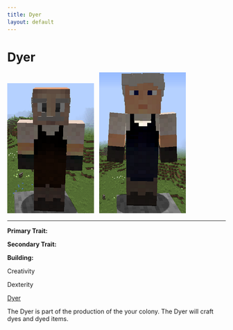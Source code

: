 ```yaml
---
title: Dyer
layout: default
---
```

# Dyer

<div class="infobox box text-center">
<img src="../../assets/images/workers/dyer_m.png" alt="Dyer Male" />&nbsp;&nbsp;&nbsp;<img src="../../assets/images/workers/dyer_f.png" alt="Dyer Female" />
<hr />
  <div class="row section-text text-left">
    <div class="col">
      <p><strong>Primary Trait:</strong></p>
      <p><strong>Secondary Trait:</strong></p>
      <p><strong>Building:</strong></p>
    </div>
    <div class="col">
      <p class="traitp">Creativity</p>
      <p class="traits">Dexterity</p>
      <p><a href="../buildings/dyer">Dyer</a></p>
    </div>
  </div>
</div>

The Dyer is part of the production of the your colony. The Dyer will craft dyes and dyed items.
